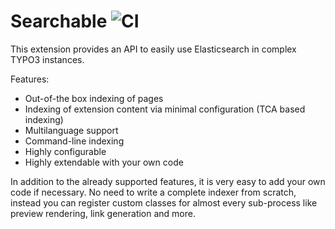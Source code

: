# Searchable ![CI](https://github.com/pagemachine/searchable/workflows/CI/badge.svg)

This extension provides an API to easily use Elasticsearch in complex TYPO3 instances.

Features:

* Out-of-the box indexing of pages
* Indexing of extension content via minimal configuration (TCA based indexing)
* Multilanguage support
* Command-line indexing
* Highly configurable
* Highly extendable with your own code

In addition to the already supported features, it is very easy to add your own code if necessary.
No need to write a complete indexer from scratch, instead you can register custom classes for almost every sub-process like preview rendering, link generation and more.
